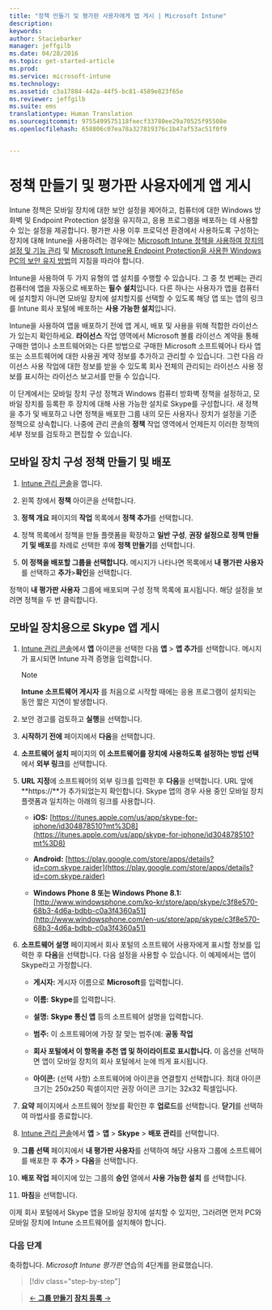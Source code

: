 ```yaml
---
title: "정책 만들기 및 평가판 사용자에게 앱 게시 | Microsoft Intune"
description: 
keywords: 
author: Staciebarker
manager: jeffgilb
ms.date: 04/28/2016
ms.topic: get-started-article
ms.prod: 
ms.service: microsoft-intune
ms.technology: 
ms.assetid: c3a17884-442a-44f5-bc81-4589e823f65e
ms.reviewer: jeffgilb
ms.suite: ems
translationtype: Human Translation
ms.sourcegitcommit: 9755499575118feecf33780ee29a70525f95508e
ms.openlocfilehash: 658806c07ea78a327819376c1b47af53ac51f0f9


---
```



# 정책 만들기 및 평가판 사용자에게 앱 게시
Intune 정책은 모바일 장치에 대한 보안 설정을 제어하고, 컴퓨터에 대한 Windows 방화벽 및 Endpoint Protection 설정을 유지하고, 응용 프로그램을 배포하는 데 사용할 수 있는 설정을 제공합니다. 평가판 사용 이후 프로덕션 환경에서 사용하도록 구성하는 장치에 대해 Intune을 사용하려는 경우에는 [Microsoft Intune 정책을 사용하여 장치의 설정 및 기능 관리](/intune/deploy-use/manage-settings-and-features-on-your-devices-with-microsoft-intune-policies) 및 [Microsoft Intune용 Endpoint Protection을 사용한 Windows PC의 보안 유지 방법](/intune/deploy-use/help-secure-windows-pcs-with-endpoint-protection-for-microsoft-intune)의 지침을 따라야 합니다.

Intune을 사용하여 두 가지 유형의 앱 설치를 수행할 수 있습니다. 그 중 첫 번째는 관리 컴퓨터에 앱을 자동으로 배포하는 **필수 설치**입니다. 다른 하나는 사용자가 앱을 컴퓨터에 설치할지 아니면 모바일 장치에 설치할지를 선택할 수 있도록 해당 앱 또는 앱의 링크를 Intune 회사 포털에 배포하는 **사용 가능한 설치**입니다.

Intune을 사용하여 앱을 배포하기 전에 앱 게시, 배포 및 사용을 위해 적합한 라이선스가 있는지 확인하세요. **라이선스** 작업 영역에서 Microsoft 볼륨 라이선스 계약을 통해 구매한 앱이나 소프트웨어와는 다른 방법으로 구매한 Microsoft 소프트웨어나 타사 앱 또는 소프트웨어에 대한 사용권 계약 정보를 추가하고 관리할 수 있습니다. 그런 다음 라이선스 사용 작업에 대한 정보를 받을 수 있도록 회사 전체의 관리되는 라이선스 사용 정보를 표시하는 라이선스 보고서를 만들 수 있습니다.

이 단계에서는 모바일 장치 구성 정책과 Windows 컴퓨터 방화벽 정책을 설정하고, 모바일 장치를 등록한 후 장치에 대해 사용 가능한 설치로 Skype를 구성합니다. 새 정책을 추가 및 배포하고 나면 정책을 배포한 그룹 내의 모든 사용자나 장치가 설정을 기준 정책으로 상속합니다. 나중에 관리 콘솔의 **정책** 작업 영역에서 언제든지 이러한 정책의 세부 정보를 검토하고 편집할 수 있습니다.

## 모바일 장치 구성 정책 만들기 및 배포

1.   [Intune 관리 콘솔](https://manage.microsoft.com/)을 엽니다.

2.  왼쪽 창에서 **정책** 아이콘을 선택합니다.

3.  **정책 개요** 페이지의 **작업** 목록에서 **정책 추가**를 선택합니다.

4.  정책 목록에서 정책을 만들 플랫폼을 확장하고 **일반 구성**, **권장 설정으로 정책 만들기 및 배포**를 차례로 선택한 후에 **정책 만들기**를 선택합니다.

5.  **이 정책을 배포할 그룹을 선택합니다.** 메시지가 나타나면 목록에서 **내 평가판 사용자**를 선택하고 **추가**&gt;**확인**을 선택합니다.

정책이 **내 평가판 사용자** 그룹에 배포되며 구성 정책 목록에 표시됩니다. 해당 설정을 보려면 정책을 두 번 클릭합니다.

## 모바일 장치용으로 Skype 앱 게시

1.  [Intune 관리 콘솔](https://manage.microsoft.com/)에서 **앱** 아이콘을 선택한 다음 **앱** &gt; **앱 추가**를 선택합니다. 메시지가 표시되면 Intune 자격 증명을 입력합니다.

    > [!NOTE]
    > **Intune 소프트웨어 게시자** 를 처음으로 시작할 때에는 응용 프로그램이 설치되는 동안 짧은 지연이 발생합니다.

2.  보안 경고를 검토하고 **실행**을 선택합니다.

3.  **시작하기 전에** 페이지에서 **다음**을 선택합니다.

4.   **소프트웨어 설치** 페이지의 **이 소프트웨어를 장치에 사용하도록 설정하는 방법 선택**에서 **외부 링크**를 선택합니다.

5.  **URL 지정**에 소프트웨어의 외부 링크를 입력한 후 **다음**을 선택합니다. URL 앞에 **https://**가 추가되었는지 확인합니다. Skype 앱의 경우 사용 중인 모바일 장치 플랫폼과 일치하는 아래의 링크를 사용합니다.

    -   **iOS:** [https://itunes.apple.com/us/app/skype-for-iphone/id304878510?mt%3D8](https://itunes.apple.com/us/app/skype-for-iphone/id304878510?mt%3D8)

    -   **Android:** [https://play.google.com/store/apps/details?id=com.skype.raider](https://play.google.com/store/apps/details?id=com.skype.raider)

    -   **Windows Phone 8 또는 Windows Phone 8.1:** [http://www.windowsphone.com/ko-kr/store/app/skype/c3f8e570-68b3-4d6a-bdbb-c0a3f4360a51](http://www.windowsphone.com/en-us/store/app/skype/c3f8e570-68b3-4d6a-bdbb-c0a3f4360a51)

6.  **소프트웨어 설명** 페이지에서 회사 포털의 소프트웨어 사용자에게 표시할 정보를 입력한 후 **다음**을 선택합니다. 다음 설정을 사용할 수 있습니다. 이 예제에서는 앱이 Skype라고 가정합니다.

    -   **게시자:** 게시자 이름으로 **Microsoft**를 입력합니다.

    -   **이름:** **Skype**를 입력합니다.

    -   **설명:** **Skype 통신 앱** 등의 소프트웨어 설명을 입력합니다.

    -   **범주:** 이 소프트웨어에 가장 잘 맞는 범주(예: **공동 작업**

    -   **회사 포털에서 이 항목을 추천 앱 및 하이라이트로 표시합니다.** 이 옵션을 선택하면 앱이 모바일 장치의 회사 포털에서 눈에 띄게 표시됩니다.

    -   **아이콘:** (선택 사항) 소프트웨어에 아이콘을 연결할지 선택합니다. 최대 아이콘 크기는 250x250 픽셀이지만 권장 아이콘 크기는 32x32 픽셀입니다.

7.  **요약** 페이지에서 소프트웨어 정보를 확인한 후 **업로드**를 선택합니다. **닫기**를 선택하여 마법사를 종료합니다.

8.  [Intune 관리 콘솔](https://manage.microsoft.com/)에서 **앱** &gt; **앱** &gt; **Skype** &gt; **배포 관리**를 선택합니다.

9. **그룹 선택** 페이지에서 **내 평가판 사용자**를 선택하여 해당 사용자 그룹에 소프트웨어를 배포한 후 **추가** &gt; **다음**을 선택합니다.

10. **배포 작업** 페이지에 있는 그룹의 **승인** 열에서 **사용 가능한 설치** 를 선택합니다.

11. **마침**을 선택합니다.

이제 회사 포털에서 Skype 앱을 모바일 장치에 설치할 수 있지만, 그러려면 먼저 PC와 모바일 장치에 Intune 소프트웨어를 설치해야 합니다.

### 다음 단계
축하합니다. *Microsoft Intune 평가판* 연습의 4단계를 완료했습니다.

>[!div class="step-by-step"]

>[&larr; **그룹 만들기**](.\get-started-with-a-30-day-trial-of-microsoft-intune-step-3.md)     [**장치 등록** &rarr;](.\get-started-with-a-30-day-trial-of-microsoft-intune-step-5.md)  



<!--HONumber=Jun16_HO4-->


